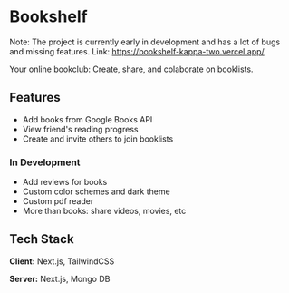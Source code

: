 
# Bookshelf
Note: The project is currently early in development and has a lot of bugs and missing features.
Link: https://bookshelf-kappa-two.vercel.app/


Your online bookclub: Create, share, and colaborate on booklists.


## Features

- Add books from Google Books API
- View friend's reading progress
- Create and invite others to join booklists

### In Development 
- Add reviews for books
- Custom color schemes and dark theme
- Custom pdf reader
- More than books: share videos, movies, etc


## Tech Stack

**Client:** Next.js, TailwindCSS

**Server:** Next.js, Mongo DB

